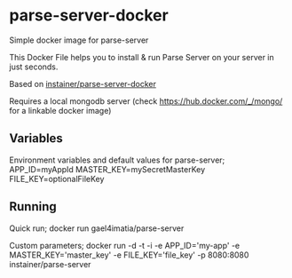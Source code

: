 # parse-server-docker
Simple docker image for parse-server

This Docker File helps you to install & run Parse Server on your server in just seconds.

Based on [instainer/parse-server-docker](https://github.com/instainer/parse-server-docker)

Requires a local mongodb server (check https://hub.docker.com/_/mongo/ for a linkable docker image)

## Variables
Environment variables and default values for parse-server;
APP_ID=myAppId
MASTER_KEY=mySecretMasterKey
FILE_KEY=optionalFileKey

## Running

Quick run;
docker run gael4imatia/parse-server

Custom parameters;
docker run -d -t -i -e APP_ID='my-app' -e MASTER_KEY='master_key' -e FILE_KEY='file_key' -p 8080:8080 instainer/parse-server
